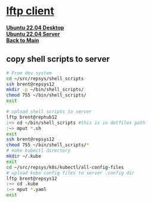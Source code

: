 # **[lftp client](https://linuxopsys.com/topics/lftp-commands)**

**[Ubuntu 22.04 Desktop](../../ubuntu22-04/desktop-install.md)**\
**[Ubuntu 22.04 Server](../../ubuntu22-04/server-install.md)**\
**[Back to Main](../../../README.md)**

## copy shell scripts to server

```bash
# From dev system 
cd ~/src/repsys/shell_scripts
ssh brent@repsys12
mkdir -p ~/bin/shell_scripts/
chmod 755 ~/bin/shell_scripts/
exit

# upload shell scripts to server
lftp brent@rephub12
:~> cd ~/bin/shell_scripts #this is in dotfiles path
:~> mput *.sh
exit
ssh brent@repsys12
chmod 755 ~/bin/shell_scripts/*
# make kubectl directory
mkdir ~/.kube
exit
cd ~/src/repsys/k8s/kubectl/all-config-files
# upload kube config files to server .config dir
lftp brent@repsys12
:~> cd .kube
:~> mput *.yaml
exit
```
